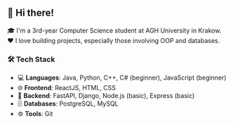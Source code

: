 ## 👋 Hi there!  
🎓 I'm a 3rd-year Computer Science student at AGH University in Krakow.
❤️ I love building projects, especially those involving OOP and databases.

### 🛠 Tech Stack  
- 💻 **Languages**: Java, Python, C++, C# (beginner), JavaScript (beginner)  
- 🌐 **Frontend**: ReactJS, HTML, CSS  
- 🔧 **Backend**: FastAPI, Django, Node.js (basic), Express (basic)  
- 🗄 **Databases**: PostgreSQL, MySQL  
- ⚙️ **Tools**: Git
